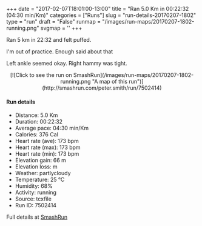 +++
date = "2017-02-07T18:01:00-13:00"
title = "Ran 5.0 Km in 00:22:32 (04:30 min/Km)"
categories = ["Runs"]
slug = "run-details-20170207-1802"
type = "run"
draft = "False"
runmap = "/images/run-maps/20170207-1802-running.png"
svgmap = '<polyline points="91 78, 89 77, 83 78, 79 82, 73 86, 69 92, 61 94, 51 100, 47 99, 45 95, 45 93, 46 90, 50 83, 50 80, 45 77, 42 77, 41 70, 36 64, 34 63, 12 58, 8 56, 7 55, 12 36, 38 13, 42 8, 50 2, 54 0, 62 0, 65 2, 65 3, 59 7, 41 25, 26 37, 24 40, 34 30, 37 28, 44 22, 49 16, 63 4, 64 3, 64 2, 58 0, 51 1, 20 28, 12 38, 6 53, 6 55, 26 63, 30 64, 40 64, 44 65, 44 66, 42 69, 40 76, 42 77, 46 78, 50 80, 50 81, 47 86, 43 88, 42 90, 43 92, 41 95, 42 97, 46 99, 53 99, 57 96, 62 96, 69 92, 72 87, 71 84, 72 82, 79 80, 84 77, 90 78, 94 73">'
+++

Ran 5 km in 22:32 and felt puffed. 

I'm out of practice. Enough said about that  

Left ankle seemed okay. Right hammy was tight. 

<!--more-->

<center>
[![Click to see the run on SmashRun](/images/run-maps/20170207-1802-running.png "A map of this run")](http://smashrun.com/peter.smith/run/7502414)
</center>

#### Run details

* Distance: 5.0 Km
* Duration: 00:22:32
* Average pace: 04:30 min/Km
* Calories: 376 Cal
* Heart rate (ave): 173 bpm
* Heart rate (max): 173 bpm
* Heart rate (min): 173 bpm
* Elevation gain: 66 m
* Elevation loss:  m
* Weather: partlycloudy
* Temperature: 25 &deg;C
* Humidity: 68%
* Activity: running
* Source: tcxfile
* Run ID: 7502414

Full details at [SmashRun](http://smashrun.com/peter.smith/run/7502414)